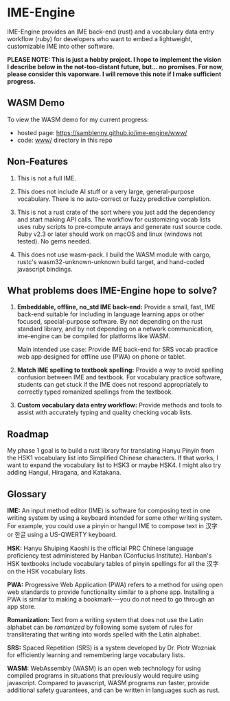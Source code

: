 # IME-Engine

IME-Engine provides an IME back-end (rust) and a vocabulary data entry
workflow (ruby) for developers who want to embed a lightweight, customizable
IME into other software.

**PLEASE NOTE: This is just a hobby project. I hope to implement the vision I
describe below in the not-too-distant future, but... no promises. For now,
please consider this vaporware. I will remove this note if I make sufficient
progress.**


## WASM Demo

To view the WASM demo for my current progress:

- hosted page: <https://samblenny.github.io/ime-engine/www/>
- code: [www/](www/) directory in this repo


## Non-Features

1. This is not a full IME.

2. This does not include AI stuff or a very large, general-purpose vocabulary.
   There is no auto-correct or fuzzy predictive completion.

3. This is not a rust crate of the sort where you just add the dependency and
   start making API calls. The workflow for customizing vocab lists uses ruby
   scripts to pre-compute arrays and generate rust source code. Ruby v2.3 or
   later should work on macOS and linux (windows not tested). No gems needed.

4. This does not use wasm-pack. I build the WASM module with cargo, rustc's
   wasm32-unknown-unknown build target, and hand-coded javascript bindings.


## What problems does IME-Engine hope to solve?

1. **Embeddable, offline, no_std IME back-end:** Provide a small, fast, IME
   back-end suitable for including in language learning apps or other focused,
   special-purpose software. By not depending on the rust standard library, and
   by not depending on a network communication, ime-engine can be compiled for
   platforms like WASM.

   Main intended use case: Provide IME back-end for SRS vocab practice web app
   designed for offline use (PWA) on phone or tablet.

2. **Match IME spelling to textbook spelling:** Provide a way to avoid spelling
   confusion between IME and textbook. For vocabulary practice software,
   students can get stuck if the IME does not respond appropriately to
   correctly typed romanized spellings from the textbook.

3. **Custom vocabulary data entry workflow:** Provide methods and tools to
   assist with accurately typing and quality checking vocab lists.


## Roadmap

My phase 1 goal is to build a rust library for translating Hanyu Pinyin from
the HSK1 vocabulary list into Simplified Chinese characters. If that works, I
want to expand the vocabulary list to HSK3 or maybe HSK4. I might also try
adding Hangul, Hiragana, and Katakana.


## Glossary

**IME:** An input method editor (IME) is software for composing text in one
writing system by using a keyboard intended for some other writing system. For
example, you could use a pinyin or hangul IME to compose text in 汉字 or 한글
using a US-QWERTY keyboard.

**HSK:** Hanyu Shuiping Kaoshi is the official PRC Chinese language proficiency
test administered by Hanban (Confucius Institute). Hanban's HSK textbooks
include vocabulary tables of pinyin spellings for all the 汉字 on the HSK
vocabulary lists.

**PWA:** Progressive Web Application (PWA) refers to a method for using open
web standards to provide functionality similar to a phone app. Installing a PWA
is similar to making a bookmark---you do not need to go through an app store.

**Romanization:** Text from a writing system that does not use the Latin
alphabet can be *romanized* by following some system of rules for transliterating
that writing into words spelled with the Latin alphabet.

**SRS:** Spaced Repetition (SRS) is a system developed by Dr. Piotr Wozniak for
efficiently learning and remembering large vocabulary lists.

**WASM:** WebAssembly (WASM) is an open web technology for using compiled
programs in situations that previously would require using javascript. Compared
to javascript, WASM programs run faster, provide additional safety guarantees,
and can be written in languages such as rust.
